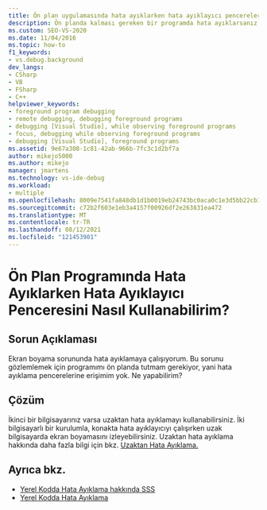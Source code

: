 ```yaml
---
title: Ön plan uygulamasında hata ayıklarken hata ayıklayıcı pencerelerini | Microsoft Docs
description: Ön planda kalması gereken bir programda hata ayıklarsanız, bunu arka plana koymaktan kaçınmak için uzaktan hata ayıklamayı kullanın.
ms.custom: SEO-VS-2020
ms.date: 11/04/2016
ms.topic: how-to
f1_keywords:
- vs.debug.background
dev_langs:
- CSharp
- VB
- FSharp
- C++
helpviewer_keywords:
- foreground program debugging
- remote debugging, debugging foreground programs
- debugging [Visual Studio], while observing foreground programs
- focus, debugging while observing foreground programs
- debugging [Visual Studio], foreground programs
ms.assetid: 9e67a308-1c81-42ab-966b-7fc3c1d2bf7a
author: mikejo5000
ms.author: mikejo
manager: jmartens
ms.technology: vs-ide-debug
ms.workload:
- multiple
ms.openlocfilehash: 8009e7541fa848db1d1b0019eb24743bc0aca0c1e3d5bb22cb1b463aa260c3cb
ms.sourcegitcommit: c72b2f603e1eb3a4157f00926df2e263831ea472
ms.translationtype: MT
ms.contentlocale: tr-TR
ms.lasthandoff: 08/12/2021
ms.locfileid: "121453901"
---
```

# <a name="how-can-i-use-debugger-windows-while-debugging-a-foreground-program"></a>Ön Plan Programında Hata Ayıklarken Hata Ayıklayıcı Penceresini Nasıl Kullanabilirim?
## <a name="problem-description"></a>Sorun Açıklaması
 Ekran boyama sorununda hata ayıklamaya çalışıyorum. Bu sorunu gözlemlemek için programımı ön planda tutmam gerekiyor, yani hata ayıklama pencerelerine erişimim yok. Ne yapabilirim?

## <a name="solution"></a>Çözüm
 İkinci bir bilgisayarınız varsa uzaktan hata ayıklamayı kullanabilirsiniz. İki bilgisayarlı bir kurulumla, konakta hata ayıklayıcıyı çalışırken uzak bilgisayarda ekran boyamasını izleyebilirsiniz. Uzaktan hata ayıklama hakkında daha fazla bilgi için bkz. [Uzaktan Hata Ayıklama.](../debugger/remote-debugging.md)

## <a name="see-also"></a>Ayrıca bkz.
- [Yerel Kodda Hata Ayıklama hakkında SSS](../debugger/debugging-native-code-faqs.md)
- [Yerel Kodda Hata Ayıklama](../debugger/debugging-native-code.md)
